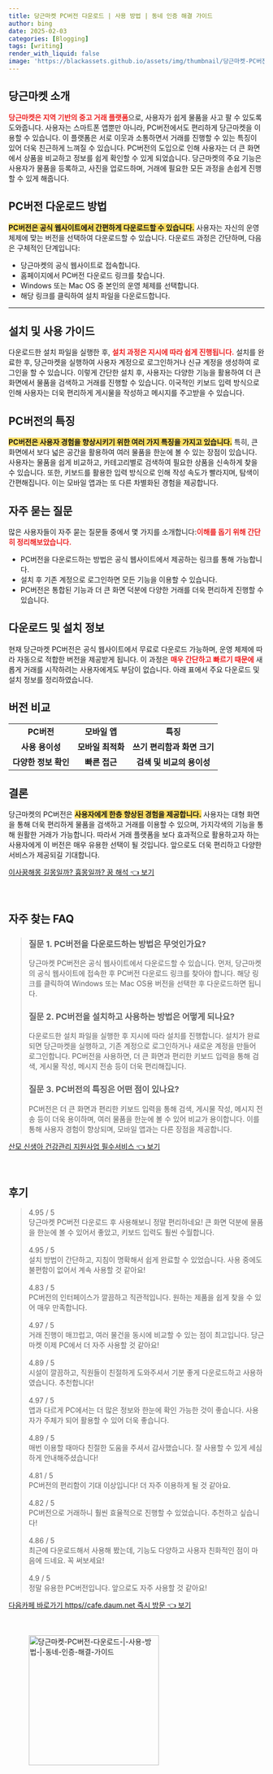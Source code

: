 ```yaml
---
title: 당근마켓 PC버전 다운로드 | 사용 방법 | 동네 인증 해결 가이드
author: bing
date: 2025-02-03
categories: [Blogging]
tags: [writing]
render_with_liquid: false
image: 'https://blackassets.github.io/assets/img/thumbnail/당근마켓-PC버전-다운로드-|-사용-방법-|-동네-인증-해결-가이드.webp'
---
```



<h2 id='당근마켓_소개'>당근마켓 소개</h2>

<p><b><span style="color: #ee2323;">당근마켓은 지역 기반의 중고 거래 플랫폼</span></b>으로, 사용자가 쉽게 물품을 사고 팔 수 있도록 도와줍니다. 사용자는 스마트폰 앱뿐만 아니라, PC버전에서도 편리하게 당근마켓을 이용할 수 있습니다. 이 플랫폼은 서로 이웃과 소통하면서 거래를 진행할 수 있는 특징이 있어 더욱 친근하게 느껴질 수 있습니다. PC버전의 도입으로 인해 사용자는 더 큰 화면에서 상품을 비교하고 정보를 쉽게 확인할 수 있게 되었습니다. 당근마켓의 주요 기능은 사용자가 물품을 등록하고, 사진을 업로드하며, 거래에 필요한 모든 과정을 손쉽게 진행할 수 있게 해줍니다.</p>

<h2 id='PC버전_다운로드_방법'>PC버전 다운로드 방법</h2>

<p><b><span style="background-color: #ffe066;">PC버전은 공식 웹사이트에서 간편하게 다운로드할 수 있습니다.</span></b> 사용자는 자신의 운영 체제에 맞는 버전을 선택하여 다운로드할 수 있습니다. 다운로드 과정은 간단하며, 다음은 구체적인 단계입니다:</p>

<ul>
    <li>당근마켓의 공식 웹사이트로 접속합니다.</li>
    <li>홈페이지에서 PC버전 다운로드 링크를 찾습니다.</li>
    <li>Windows 또는 Mac OS 중 본인의 운영 체제를 선택합니다.</li>
    <li>해당 링크를 클릭하여 설치 파일을 다운로드합니다.</li>
</ul>

<hr />

<h2 id='설치_및_사용_가이드'>설치 및 사용 가이드</h2>

<p>다운로드한 설치 파일을 실행한 후, <b><span style="color: #ee2323;">설치 과정은 지시에 따라 쉽게 진행됩니다.</span></b> 설치를 완료한 후, 당근마켓을 실행하여 사용자 계정으로 로그인하거나 신규 계정을 생성하여 로그인을 할 수 있습니다. 이렇게 간단한 설치 후, 사용자는 다양한 기능을 활용하여 더 큰 화면에서 물품을 검색하고 거래를 진행할 수 있습니다. 이국적인 키보드 입력 방식으로 인해 사용자는 더욱 편리하게 게시물을 작성하고 메시지를 주고받을 수 있습니다.</p>

<h2 id='PC버전의_특징'>PC버전의 특징</h2>

<p><b><span style="background-color: #ffe066;">PC버전은 사용자 경험을 향상시키기 위한 여러 가지 특징을 가지고 있습니다.</span></b> 특히, 큰 화면에서 보다 넓은 공간을 활용하여 여러 물품을 한눈에 볼 수 있는 장점이 있습니다. 사용자는 물품을 쉽게 비교하고, 카테고리별로 검색하여 필요한 상품을 신속하게 찾을 수 있습니다. 또한, 키보드를 활용한 입력 방식으로 인해 작성 속도가 빨라지며, 탐색이 간편해집니다. 이는 모바일 앱과는 또 다른 차별화된 경험을 제공합니다.</p>

<h2 id='자주_묻는_질문'>자주 묻는 질문</h2>

<p>많은 사용자들이 자주 묻는 질문들 중에서 몇 가지를 소개합니다:<b><span style="color: #ee2323;">이해를 돕기 위해 간단히 정리해보았습니다.</span></b></p>

<ul>
    <li>PC버전을 다운로드하는 방법은 공식 웹사이트에서 제공하는 링크를 통해 가능합니다.</li>
    <li>설치 후 기존 계정으로 로그인하면 모든 기능을 이용할 수 있습니다.</li>
    <li>PC버전은 통합된 기능과 더 큰 화면 덕분에 다양한 거래를 더욱 편리하게 진행할 수 있습니다.</li>
</ul>

<h2 id='다운로드_및_설치_정보'>다운로드 및 설치 정보</h2>

<p>현재 당근마켓 PC버전은 공식 웹사이트에서 무료로 다운로드 가능하며, 운영 체제에 따라 자동으로 적합한 버전을 제공받게 됩니다. 이 과정은 <b><span style="color: #ee2323;">매우 간단하고 빠르기 때문에</span></b> 새롭게 거래를 시작하려는 사용자에게도 부담이 없습니다. 아래 표에서 주요 다운로드 및 설치 정보를 정리하였습니다.</p>

<h2 id='버전_비교'>버전 비교</h2>

<table>
    <tr>
        <td style="text-align: center; height: 17px;"><b>PC버전</b></td>
        <td style="text-align: center; height: 17px;"><b>모바일 앱</b></td>
        <td style="text-align: center; height: 17px;"><b>특징</b></td>
    </tr>
    <tr>
        <td style="text-align: center; height: 17px;"><b>사용 용이성</b></td>
        <td style="text-align: center; height: 17px;"><b>모바일 최적화</b></td>
        <td style="text-align: center; height: 17px;"><b>쓰기 편리함과 화면 크기</b></td>
    </tr>
    <tr>
        <td style="text-align: center; height: 17px;"><b>다양한 정보 확인</b></td>
        <td style="text-align: center; height: 17px;"><b>빠른 접근</b></td>
        <td style="text-align: center; height: 17px;"><b>검색 및 비교의 용이성</b></td>
    </tr>
</table>

<h2 id='결론'>결론</h2>

<p>당근마켓의 PC버전은 <b><span style="background-color: #ffe066;">사용자에게 한층 향상된 경험을 제공합니다.</span></b> 사용자는 대형 화면을 통해 더욱 편리하게 물품을 검색하고 거래를 이용할 수 있으며, 가지각색의 기능을 통해 원활한 거래가 가능합니다. 따라서 거래 플랫폼을 보다 효과적으로 활용하고자 하는 사용자에게 이 버전은 매우 유용한 선택이 될 것입니다. 앞으로도 더욱 편리하고 다양한 서비스가 제공되길 기대합니다.</p>


<p><a class="click-button" title="이사꿈해몽 길몽일까? 흉몽일까? 꿈 해석" href="https://blackassets.github.io/posts/%EC%9D%B4%EC%82%AC%EA%BF%88%ED%95%B4%EB%AA%BD-%EA%B8%B8%EB%AA%BD%EC%9D%BC%EA%B9%8C-%ED%9D%89%EB%AA%BD%EC%9D%BC%EA%B9%8C-%EA%BF%88-%ED%95%B4%EC%84%9D/" rel="dofollow">이사꿈해몽 길몽일까? 흉몽일까? 꿈 해석 👈 보기</a></p><br>
<h2 id='자주_찾는_FAQ'>자주 찾는 FAQ</h2>
<div itemscope="" itemtype="https://schema.org/FAQPage"> 
<blockquote> 
<div itemscope="" itemprop="mainEntity" itemtype="https://schema.org/Question"> 
<h3 itemprop="name">질문 1. PC버전을 다운로드하는 방법은 무엇인가요?</h3> 
<div itemscope="" itemprop="acceptedAnswer" itemtype="https://schema.org/Answer"> 
<span itemprop="text"> 
<p>당근마켓 PC버전은 공식 웹사이트에서 다운로드할 수 있습니다. 먼저, 당근마켓의 공식 웹사이트에 접속한 후 PC버전 다운로드 링크를 찾아야 합니다. 해당 링크를 클릭하여 Windows 또는 Mac OS용 버전을 선택한 후 다운로드하면 됩니다.</p> 
</span> 
</div> 
</div> 

<div itemscope="" itemprop="mainEntity" itemtype="https://schema.org/Question"> 
<h3 itemprop="name">질문 2. PC버전을 설치하고 사용하는 방법은 어떻게 되나요?</h3> 
<div itemscope="" itemprop="acceptedAnswer" itemtype="https://schema.org/Answer"> 
<span itemprop="text"> 
<p>다운로드한 설치 파일을 실행한 후 지시에 따라 설치를 진행합니다. 설치가 완료되면 당근마켓을 실행하고, 기존 계정으로 로그인하거나 새로운 계정을 만들어 로그인합니다. PC버전을 사용하면, 더 큰 화면과 편리한 키보드 입력을 통해 검색, 게시물 작성, 메시지 전송 등이 더욱 편리해집니다.</p> 
</span> 
</div> 
</div> 

<div itemscope="" itemprop="mainEntity" itemtype="https://schema.org/Question"> 
<h3 itemprop="name">질문 3. PC버전의 특징은 어떤 점이 있나요?</h3> 
<div itemscope="" itemprop="acceptedAnswer" itemtype="https://schema.org/Answer"> 
<span itemprop="text"> 
<p>PC버전은 더 큰 화면과 편리한 키보드 입력을 통해 검색, 게시물 작성, 메시지 전송 등이 더욱 용이하며, 여러 물품을 한눈에 볼 수 있어 비교가 용이합니다. 이를 통해 사용자 경험이 향상되며, 모바일 앱과는 다른 장점을 제공합니다.</p> 
</span> 
</div> 
</div> 
</blockquote> 
</div>
<p><a class="click-button" title="산모 신생아 건강관리 지원사업 필수서비스" href="https://blackassets.github.io/posts/%EC%82%B0%EB%AA%A8-%EC%8B%A0%EC%83%9D%EC%95%84-%EA%B1%B4%EA%B0%95%EA%B4%80%EB%A6%AC-%EC%A7%80%EC%9B%90%EC%82%AC%EC%97%85-%ED%95%84%EC%88%98%EC%84%9C%EB%B9%84%EC%8A%A4/" rel="dofollow">산모 신생아 건강관리 지원사업 필수서비스 👈 보기</a></p><br>
<h2 id='후기'>후기</h2>
<div itemscope itemtype="https://schema.org/Product">
  <blockquote>
  <div itemprop="review" itemscope itemtype="https://schema.org/Review">
      <div itemprop="reviewRating" itemscope itemtype="https://schema.org/Rating"> <span itemprop="ratingValue">4.95</span> / <span itemprop="bestRating">5</span> </div>
      <span itemprop="reviewBody">당근마켓 PC버전 다운로드 후 사용해보니 정말 편리하네요! 큰 화면 덕분에 물품을 한눈에 볼 수 있어서 좋았고, 키보드 입력도 훨씬 수월합니다.</span>
  </div>
  <br>
  <div itemprop="review" itemscope itemtype="https://schema.org/Review">
      <div itemprop="reviewRating" itemscope itemtype="https://schema.org/Rating"> <span itemprop="ratingValue">4.95</span> / <span itemprop="bestRating">5</span> </div>
      <span itemprop="reviewBody">설치 방법이 간단하고, 지침이 명확해서 쉽게 완료할 수 있었습니다. 사용 중에도 불편함이 없어서 계속 사용할 것 같아요!</span>
  </div>
  <br>
  <div itemprop="review" itemscope itemtype="https://schema.org/Review">
      <div itemprop="reviewRating" itemscope itemtype="https://schema.org/Rating"> <span itemprop="ratingValue">4.83</span> / <span itemprop="bestRating">5</span> </div>
      <span itemprop="reviewBody">PC버전의 인터페이스가 깔끔하고 직관적입니다. 원하는 제품을 쉽게 찾을 수 있어 매우 만족합니다.</span>
  </div>
  <br>
  <div itemprop="review" itemscope itemtype="https://schema.org/Review">
      <div itemprop="reviewRating" itemscope itemtype="https://schema.org/Rating"> <span itemprop="ratingValue">4.97</span> / <span itemprop="bestRating">5</span> </div>
      <span itemprop="reviewBody">거래 진행이 매끄럽고, 여러 물건을 동시에 비교할 수 있는 점이 최고입니다. 당근마켓 이제 PC에서 더 자주 사용할 것 같아요!</span>
  </div>
  <br>
  <div itemprop="review" itemscope itemtype="https://schema.org/Review">
      <div itemprop="reviewRating" itemscope itemtype="https://schema.org/Rating"> <span itemprop="ratingValue">4.89</span> / <span itemprop="bestRating">5</span> </div>
      <span itemprop="reviewBody">시설이 깔끔하고, 직원들이 친절하게 도와주셔서 기분 좋게 다운로드하고 사용하였습니다. 추천합니다!</span>
  </div>
  <br>
  <div itemprop="review" itemscope itemtype="https://schema.org/Review">
      <div itemprop="reviewRating" itemscope itemtype="https://schema.org/Rating"> <span itemprop="ratingValue">4.97</span> / <span itemprop="bestRating">5</span> </div>
      <span itemprop="reviewBody">앱과 다르게 PC에서는 더 많은 정보와 한눈에 확인 가능한 것이 좋습니다. 사용자가 주체가 되어 활용할 수 있어 더욱 좋습니다.</span>
  </div>
  <br>
  <div itemprop="review" itemscope itemtype="https://schema.org/Review">
      <div itemprop="reviewRating" itemscope itemtype="https://schema.org/Rating"> <span itemprop="ratingValue">4.89</span> / <span itemprop="bestRating">5</span> </div>
      <span itemprop="reviewBody">매번 이용할 때마다 친절한 도움을 주셔서 감사했습니다. 잘 사용할 수 있게 세심하게 안내해주셨습니다!</span>
  </div>
  <br>
  <div itemprop="review" itemscope itemtype="https://schema.org/Review">
      <div itemprop="reviewRating" itemscope itemtype="https://schema.org/Rating"> <span itemprop="ratingValue">4.81</span> / <span itemprop="bestRating">5</span> </div>
      <span itemprop="reviewBody">PC버전의 편리함이 기대 이상입니다! 더 자주 이용하게 될 것 같아요.</span>
  </div>
  <br>
  <div itemprop="review" itemscope itemtype="https://schema.org/Review">
      <div itemprop="reviewRating" itemscope itemtype="https://schema.org/Rating"> <span itemprop="ratingValue">4.82</span> / <span itemprop="bestRating">5</span> </div>
      <span itemprop="reviewBody">PC버전으로 거래하니 훨씬 효율적으로 진행할 수 있었습니다. 추천하고 싶습니다!</span>
  </div>
  <br>
  <div itemprop="review" itemscope itemtype="https://schema.org/Review">
      <div itemprop="reviewRating" itemscope itemtype="https://schema.org/Rating"> <span itemprop="ratingValue">4.86</span> / <span itemprop="bestRating">5</span> </div>
      <span itemprop="reviewBody">최근에 다운로드해서 사용해 봤는데, 기능도 다양하고 사용자 친화적인 점이 마음에 드네요. 꼭 써보세요!</span>
  </div>
  <br>
  <div itemprop="review" itemscope itemtype="https://schema.org/Review">
      <div itemprop="reviewRating" itemscope itemtype="https://schema.org/Rating"> <span itemprop="ratingValue">4.9</span> / <span itemprop="bestRating">5</span> </div>
      <span itemprop="reviewBody">정말 유용한 PC버전입니다. 앞으로도 자주 사용할 것 같아요!</span>
  </div>
  </blockquote>
</div>
<p><a class="click-button" title="다음카페 바로가기 https//cafe.daum.net 즉시 방문" href="https://blackassets.github.io/posts/%EB%8B%A4%EC%9D%8C%EC%B9%B4%ED%8E%98-%EB%B0%94%EB%A1%9C%EA%B0%80%EA%B8%B0-httpscafe.daum.net-%EC%A6%89%EC%8B%9C-%EB%B0%A9%EB%AC%B8/" rel="dofollow">다음카페 바로가기 https//cafe.daum.net 즉시 방문 👈 보기</a></p><br>
<figure class="image"><img src="https://blackassets.github.io/assets/img/thumbnail/당근마켓-PC버전-다운로드-|-사용-방법-|-동네-인증-해결-가이드.webp" alt="당근마켓-PC버전-다운로드-|-사용-방법-|-동네-인증-해결-가이드" width="256" height="256"></figure>
